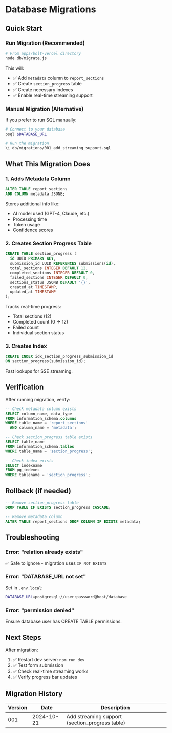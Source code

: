 # Database Migrations

## Quick Start

### Run Migration (Recommended)

```bash
# From apps/bolt-vercel directory
node db/migrate.js
```

This will:

- ✅ Add `metadata` column to `report_sections`
- ✅ Create `section_progress` table
- ✅ Create necessary indexes
- ✅ Enable real-time streaming support

### Manual Migration (Alternative)

If you prefer to run SQL manually:

```bash
# Connect to your database
psql $DATABASE_URL

# Run the migration
\i db/migrations/001_add_streaming_support.sql
```

## What This Migration Does

### 1. Adds Metadata Column

```sql
ALTER TABLE report_sections
ADD COLUMN metadata JSONB;
```

Stores additional info like:

- AI model used (GPT-4, Claude, etc.)
- Processing time
- Token usage
- Confidence scores

### 2. Creates Section Progress Table

```sql
CREATE TABLE section_progress (
  id UUID PRIMARY KEY,
  submission_id UUID REFERENCES submissions(id),
  total_sections INTEGER DEFAULT 12,
  completed_sections INTEGER DEFAULT 0,
  failed_sections INTEGER DEFAULT 0,
  sections_status JSONB DEFAULT '{}',
  created_at TIMESTAMP,
  updated_at TIMESTAMP
);
```

Tracks real-time progress:

- Total sections (12)
- Completed count (0 → 12)
- Failed count
- Individual section status

### 3. Creates Index

```sql
CREATE INDEX idx_section_progress_submission_id
ON section_progress(submission_id);
```

Fast lookups for SSE streaming.

## Verification

After running migration, verify:

```sql
-- Check metadata column exists
SELECT column_name, data_type
FROM information_schema.columns
WHERE table_name = 'report_sections'
  AND column_name = 'metadata';

-- Check section_progress table exists
SELECT table_name
FROM information_schema.tables
WHERE table_name = 'section_progress';

-- Check index exists
SELECT indexname
FROM pg_indexes
WHERE tablename = 'section_progress';
```

## Rollback (if needed)

```sql
-- Remove section_progress table
DROP TABLE IF EXISTS section_progress CASCADE;

-- Remove metadata column
ALTER TABLE report_sections DROP COLUMN IF EXISTS metadata;
```

## Troubleshooting

### Error: "relation already exists"

✅ Safe to ignore - migration uses `IF NOT EXISTS`

### Error: "DATABASE_URL not set"

Set in `.env.local`:

```bash
DATABASE_URL=postgresql://user:password@host/database
```

### Error: "permission denied"

Ensure database user has CREATE TABLE permissions.

## Next Steps

After migration:

1. ✅ Restart dev server: `npm run dev`
2. ✅ Test form submission
3. ✅ Check real-time streaming works
4. ✅ Verify progress bar updates

## Migration History

| Version | Date       | Description                                    |
| ------- | ---------- | ---------------------------------------------- |
| 001     | 2024-10-21 | Add streaming support (section_progress table) |
